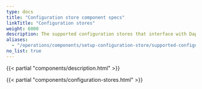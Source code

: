 ```yaml
---
type: docs
title: "Configuration store component specs"
linkTitle: "Configuration stores"
weight: 6000
description: The supported configuration stores that interface with Dapr
aliases:
  - "/operations/components/setup-configuration-store/supported-configuration-stores/"
no_list: true
---
```


{{< partial "components/description.html" >}}

{{< partial "components/configuration-stores.html" >}}
